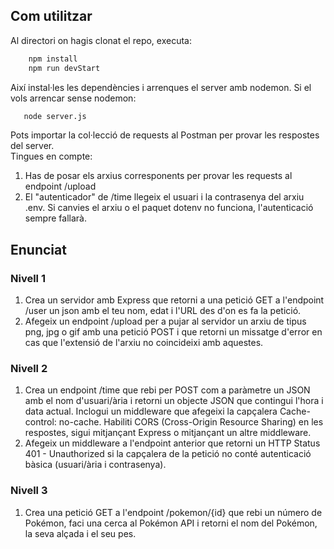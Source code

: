 ## Com utilitzar
Al directori on hagis clonat el repo, executa:
```sh
    npm install
    npm run devStart

   ```
Així instal·les les dependències i arrenques el server amb nodemon. Si el vols arrencar sense nodemon:
```sh
   node server.js
   ```
Pots importar la col·lecció de requests al Postman per provar les respostes del server.<br>
Tingues en compte:
1. Has de posar els arxius corresponents per provar les requests al endpoint /upload
2. El "autenticador" de /time llegeix el usuari i la contrasenya del arxiu .env. Si  canvies el arxiu o el paquet dotenv no funciona, l'autenticació sempre fallarà.

## Enunciat
### Nivell 1
<ol>
<li>
Crea un servidor amb Express que retorni a una petició GET a l'endpoint /user un json amb el teu nom, edat i l'URL des d'on es fa la petició.
</li>
<li>
Afegeix un endpoint /upload per a pujar al servidor un arxiu de tipus png, jpg o gif amb una petició POST i que retorni un missatge d'error en cas que l'extensió de l'arxiu no coincideixi amb aquestes.
</li>
</ol>

### Nivell 2
<ol>
<li>
Crea un endpoint /time que rebi per POST com a paràmetre un JSON amb el nom d'usuari/ària i retorni un objecte JSON que contingui l'hora i data actual. Inclogui un middleware que afegeixi la capçalera Cache-control: no-cache. Habiliti CORS (Cross-Origin Resource Sharing) en les respostes, sigui mitjançant Express o mitjançant un altre middleware.
</li>
<li>
Afegeix un middleware a l'endpoint anterior que retorni un HTTP Status 401 - Unauthorized si la capçalera de la petició no conté autenticació bàsica (usuari/ària i contrasenya).
</li>
</ol>

### Nivell 3
<p>
    <ol>
    <li>
    Crea una petició GET a l'endpoint /pokemon/{id} que rebi un número de Pokémon, faci una cerca al Pokémon API i retorni el nom del Pokémon, la seva alçada i el seu pes.
    </li>
    </ol>
</p>
